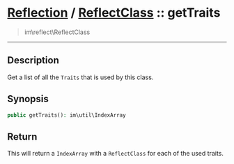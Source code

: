 # [Reflection](reflect.md) / [ReflectClass](reflect-ReflectClass.md) :: getTraits
 > im\reflect\ReflectClass
____

## Description
Get a list of all the `Traits` that is used by this class.

## Synopsis
```php
public getTraits(): im\util\IndexArray
```

## Return
This will return a `IndexArray` with a `ReflectClass`
for each of the used traits.
